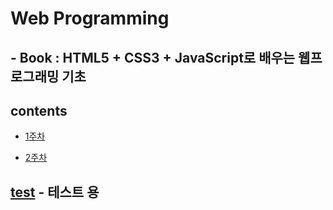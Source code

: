 # **Web Programming**

## - **Book** : HTML5 + CSS3 + JavaScript로 배우는 웹프로그래밍 기초

## contents

- [1주차](./wp1.md)

- [2주차](./wp2.md)

## [test](./test.html) - 테스트 용